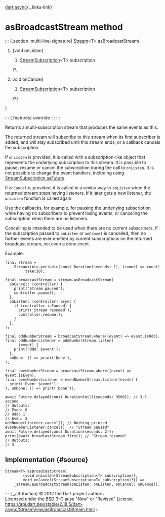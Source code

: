 [dart:async](../../dart-async/dart-async-library){._links-link}

asBroadcastStream method
========================

::: {.section .multi-line-signature}
[Stream](../stream-class)\<T\> asBroadcastStream(

1.  {void onListen(
    1.  [StreamSubscription](../streamsubscription-class)\<T\>
        subscription

    )?,
2.  void onCancel(
    1.  [StreamSubscription](../streamsubscription-class)\<T\>
        subscription

    )?}

)

::: {.features}
override
:::
:::

Returns a multi-subscription stream that produces the same events as
this.

The returned stream will subscribe to this stream when its first
subscriber is added, and will stay subscribed until this stream ends, or
a callback cancels the subscription.

If `onListen` is provided, it is called with a subscription-like object
that represents the underlying subscription to this stream. It is
possible to pause, resume or cancel the subscription during the call to
`onListen`. It is not possible to change the event handlers, including
using [StreamSubscription.asFuture](../streamsubscription/asfuture).

If `onCancel` is provided, it is called in a similar way to `onListen`
when the returned stream stops having listeners. If it later gets a new
listener, the `onListen` function is called again.

Use the callbacks, for example, for pausing the underlying subscription
while having no subscribers to prevent losing events, or canceling the
subscription when there are no listeners.

Cancelling is intended to be used when there are no current subscribers.
If the subscription passed to `onListen` or `onCancel` is cancelled,
then no further events are ever emitted by current subscriptions on the
returned broadcast stream, not even a done event.

Example:

``` {.language-dart data-language="dart"}
final stream =
    Stream<int>.periodic(const Duration(seconds: 1), (count) => count)
        .take(10);

final broadcastStream = stream.asBroadcastStream(
  onCancel: (controller) {
    print('Stream paused');
    controller.pause();
  },
  onListen: (controller) async {
    if (controller.isPaused) {
      print('Stream resumed');
      controller.resume();
    }
  },
);

final oddNumberStream = broadcastStream.where((event) => event.isOdd);
final oddNumberListener = oddNumberStream.listen(
      (event) {
    print('Odd: $event');
  },
  onDone: () => print('Done'),
);

final evenNumberStream = broadcastStream.where((event) => event.isEven);
final evenNumberListener = evenNumberStream.listen((event) {
  print('Even: $event');
}, onDone: () => print('Done'));

await Future.delayed(const Duration(milliseconds: 3500)); // 3.5 second
// Outputs:
// Even: 0
// Odd: 1
// Even: 2
oddNumberListener.cancel(); // Nothing printed.
evenNumberListener.cancel(); // "Stream paused"
await Future.delayed(const Duration(seconds: 2));
print(await broadcastStream.first); // "Stream resumed"
// Outputs:
// 3
```

Implementation {#source}
--------------

``` {.language-dart data-language="dart"}
Stream<T> asBroadcastStream(
        {void onListen(StreamSubscription<T> subscription)?,
        void onCancel(StreamSubscription<T> subscription)?}) =>
    _stream.asBroadcastStream(onListen: onListen, onCancel: onCancel);
```

::: {._attribution}
© 2012 the Dart project authors\
Licensed under the BSD 3-Clause \"New\" or \"Revised\" License.\
<https://api.dart.dev/stable/2.18.5/dart-async/StreamView/asBroadcastStream.html>
:::
